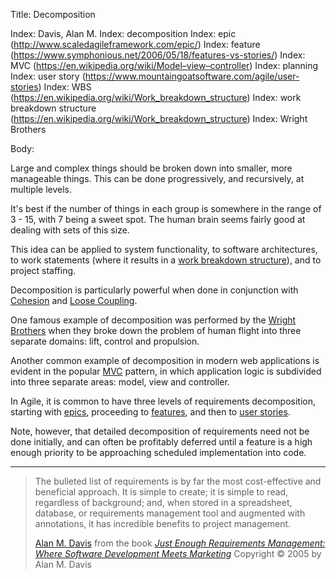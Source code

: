 Title: Decomposition

Index: Davis, Alan M.
Index: decomposition
Index: epic (http://www.scaledagileframework.com/epic/)
Index: feature (https://www.symphonious.net/2006/05/18/features-vs-stories/)
Index: MVC (https://en.wikipedia.org/wiki/Model–view–controller)
Index: planning
Index: user story (https://www.mountaingoatsoftware.com/agile/user-stories)
Index: WBS (https://en.wikipedia.org/wiki/Work_breakdown_structure)
Index: work breakdown structure (https://en.wikipedia.org/wiki/Work_breakdown_structure)
Index: Wright Brothers

Body:

Large and complex things should be broken down into smaller, more manageable things. This can be done progressively, and recursively, at multiple levels.

It's best if the number of things in each group is somewhere in the range of 3 - 15, with 7 being a sweet spot. The human brain seems fairly good at dealing with sets of this size.

This idea can be applied to system functionality, to software architectures, to work statements (where it results in a <a href="https://en.wikipedia.org/wiki/Work_breakdown_structure" class="reflink" target="ref">work breakdown structure</a>), and to project staffing.

Decomposition is particularly powerful when done in conjunction with [Cohesion][] and [Loose Coupling][loose].

One famous example of decomposition was performed by the <a href="http://www.nytimes.com/2003/12/09/news/earliest-days-takeoff-how-the-wright-brothers-did-what-no-one-else-could.html?pagewanted=all" class="reflink" target="ref">Wright Brothers</a> when they broke down the problem of human flight into three separate domains: lift, control and propulsion.

Another common example of decomposition in modern web applications is evident in the popular <a href="https://en.wikipedia.org/wiki/Model–view–controller" class="reflink" target="ref">MVC</a> pattern, in which application logic is subdivided into three separate areas: model, view and controller.

In Agile, it is common to have three levels of requirements decomposition, starting with <a href="http://www.scaledagileframework.com/epic/" class="reflink" target="ref">epics</a>, proceeding to <a href="https://www.symphonious.net/2006/05/18/features-vs-stories/" class="reflink" target="ref">features</a>, and then to <a href="https://www.mountaingoatsoftware.com/agile/user-stories" class="reflink" target="ref">user stories</a>.

Note, however, that detailed decomposition of requirements need not be done initially, and can often be profitably deferred until a feature is a high enough priority to be approaching scheduled implementation into code.

----

<blockquote>
<p>
The bulleted list of requirements is by far the most cost-effective and beneficial approach. It is simple to create; it is simple to read, regardless of background; and, when stored in a spreadsheet, database, or requirements management tool and augmented with annotations, it has incredible benefits to project management.</p>

<footer>
<a href="http://en.wikipedia.org/wiki/Alan_M._Davis" class="reflink" target="ref">Alan M. Davis</a> from the book <cite><a href="bibliography.html#davis-2005">Just Enough Requirements Management: Where Software Development Meets Marketing</a></cite> Copyright &copy; 2005 by Alan M. Davis
</footer>
</blockquote>

[cohesion]: cohesion.html
[loose]: loose-coupling.html


